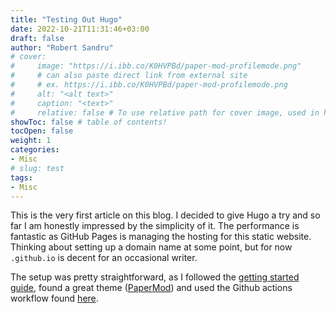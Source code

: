 ```yaml
---
title: "Testing Out Hugo"
date: 2022-10-21T11:31:46+03:00
draft: false
author: "Robert Sandru"
# cover:
#     image: "https://i.ibb.co/K0HVPBd/paper-mod-profilemode.png"
#     # can also paste direct link from external site
#     # ex. https://i.ibb.co/K0HVPBd/paper-mod-profilemode.png
#     alt: "<alt text>"
#     caption: "<text>"
#     relative: false # To use relative path for cover image, used in hugo Page-bundles
showToc: false # table of contents!
tocOpen: false
weight: 1
categories:
- Misc
# slug: test
tags:
- Misc
---
```


This is the very first article on this blog. I decided to give Hugo a try and so far I am honestly impressed by the simplicity of it. The performance is fantastic as GitHub Pages is managing the hosting for this static website. Thinking about setting up a domain name at some point, but for now ```.github.io``` is decent for an occasional writer.

The setup was pretty straightforward, as I followed the [getting started guide](https://gohugo.io/getting-started/quick-start/), found a great theme ([PaperMod](https://github.com/adityatelange/hugo-PaperMod)) and used the Github actions workflow found [here](https://gohugo.io/hosting-and-deployment/hosting-on-github/).
